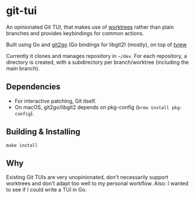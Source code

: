 # git-tui

An opinionated Git TUI, that makes use of
[worktrees](https://git-scm.com/docs/git-worktree) rather than plain branches
and provides keybindings for common actions.

Built using Go and [git2go](https://github.com/libgit2/git2go) (Go bindings for
libgit2) (mostly), on top
of [tview](https://github.com/rivo/tview)

Currently it clones and manages repository in `~/dev`. For each repository, a
directory is created, with a subdirectory per branch/worktree (including the
main branch).

## Dependencies

* For interactive patching, Git itself.
* On macOS, git2go/libgit2 depends on pkg-config (`brew install pkg-config`).

## Building & Installing

```
make install
```

## Why

Existing Git TUIs are very unopinionated, don't necessarily support worktrees
and don't adapt too well to my personal workflow.
Also: I wanted to see if I could write a TUI in Go.

